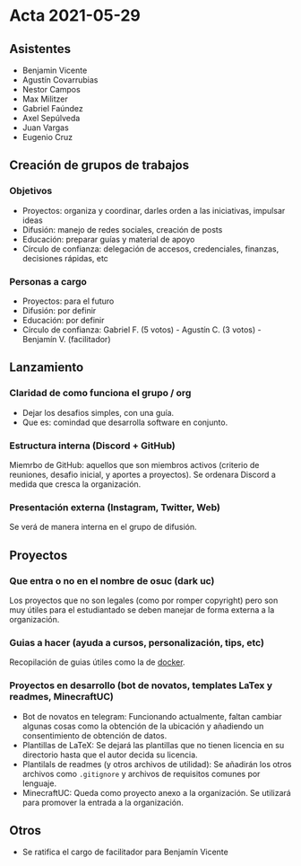 # Acta 2021-05-29

## Asistentes
- Benjamin Vicente
- Agustín Covarrubias
- Nestor Campos
- Max Militzer
- Gabriel Faúndez
- Axel Sepúlveda
- Juan Vargas
- Eugenio Cruz

## Creación de grupos de trabajos
### Objetivos
- Proyectos: organiza y coordinar, darles orden a las iniciativas, impulsar ideas
- Difusión: manejo de redes sociales, creación de posts
- Educación: preparar guías y material de apoyo
- Círculo de confianza: delegación de accesos, credenciales, finanzas, decisiones rápidas, etc

### Personas a cargo
- Proyectos: para el futuro
- Difusión: por definir
- Educación: por definir
- Círculo de confianza: Gabriel F. (5 votos) - Agustín C. (3 votos) - Benjamín V. (facilitador)

## Lanzamiento
### Claridad de como funciona el grupo / org
- Dejar los desafios simples, con una guía.
- Que es: comindad que desarrolla software en conjunto.

### Estructura interna (Discord + GitHub)
Miemrbo de GitHub: aquellos que son miembros activos (criterio de reuniones, desafio inicial, y aportes a proyectos).
Se ordenara Discord a medida que cresca la organización.

### Presentación externa (Instagram, Twitter, Web)
Se verá de manera interna en el grupo de difusión.

## Proyectos
### Que entra o no en el nombre de osuc (dark uc)
Los proyectos que no son legales (como por romper copyright) pero son muy útiles para el estudiantado se deben manejar de forma externa a la organización.

### Guias a hacer (ayuda a cursos, personalización, tips, etc)
Recopilación de guias útiles como la de [docker](https://github.com/daleal/docker-walkthrough).

### Proyectos en desarrollo (bot de novatos, templates LaTex y readmes, MinecraftUC)
- Bot de novatos en telegram: Funcionando actualmente, faltan cambiar algunas cosas como la obtención de la ubicación y añadiendo un consentimiento de obtención de datos.
- Plantillas de LaTeX: Se dejará las plantillas que no tienen licencia en su directorio hasta que el autor decida su licencia.
- Plantilals de readmes (y otros archivos de utilidad): Se añadirán los otros archivos como `.gitignore` y archivos de requisitos comunes por lenguaje.
- MinecraftUC: Queda como proyecto anexo a la organización. Se utilizará para promover la entrada a la organización.

## Otros
- Se ratifica el cargo de facilitador para Benjamín Vicente
